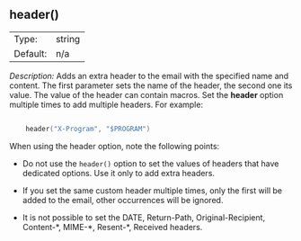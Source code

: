 ---
---
<!-- DISCLAIMER: This file is based on the syslog-ng Open Source Edition documentation https://github.com/balabit/syslog-ng-ose-guides/commit/2f4a52ee61d1ea9ad27cb4f3168b95408fddfdf2 and is used under the terms of The syslog-ng Open Source Edition Documentation License. The file has been modified by Axoflow. -->

## header()

|          |        |
| -------- | ------ |
| Type:    | string |
| Default: | n/a    |

*Description:* Adds an extra header to the email with the specified name and content. The first parameter sets the name of the header, the second one its value. The value of the header can contain macros. Set the **header** option multiple times to add multiple headers. For example:

```c

    header("X-Program", "$PROGRAM")

```

When using the header option, note the following points:

  - Do not use the `header()` option to set the values of headers that have dedicated options. Use it only to add extra headers.

  - If you set the same custom header multiple times, only the first will be added to the email, other occurrences will be ignored.

  - It is not possible to set the DATE, Return-Path, Original-Recipient, Content-\*, MIME-\*, Resent-\*, Received headers.

